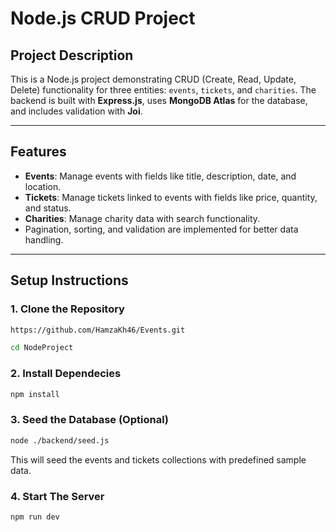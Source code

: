 # Node.js CRUD Project

## Project Description
This is a Node.js project demonstrating CRUD (Create, Read, Update, Delete) functionality for three entities: `events`, `tickets`, and `charities`. The backend is built with **Express.js**, uses **MongoDB Atlas** for the database, and includes validation with **Joi**.

---

## Features
- **Events**: Manage events with fields like title, description, date, and location.
- **Tickets**: Manage tickets linked to events with fields like price, quantity, and status.
- **Charities**: Manage charity data with search functionality.
- Pagination, sorting, and validation are implemented for better data handling.

---

## Setup Instructions

### 1. Clone the Repository
```bash
https://github.com/HamzaKh46/Events.git
```
```bash
cd NodeProject
```

### 2. Install Dependecies
```bash
npm install
```

### 3. Seed the Database (Optional)
```bash
node ./backend/seed.js
```
This will seed the events and tickets collections with predefined sample data.

### 4. Start The Server
```bash
npm run dev
```
